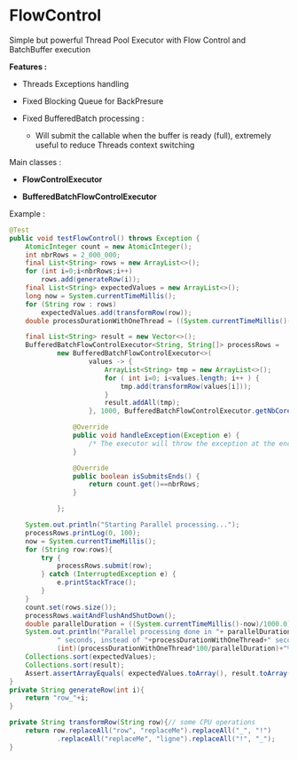 # FlowControl

Simple but powerful Thread Pool Executor with Flow Control and BatchBuffer execution

**Features :** 

- Threads Exceptions handling

- Fixed Blocking Queue for BackPresure 

- Fixed BufferedBatch processing :
        
     * Will submit the callable when the buffer is ready (full), extremely useful to reduce Threads context switching

Main classes :

- **FlowControlExecutor** 

- **BufferedBatchFlowControlExecutor** 

Example :
```java
@Test
public void testFlowControl() throws Exception {
    AtomicInteger count = new AtomicInteger();
    int nbrRows = 2_000_000;
    final List<String> rows = new ArrayList<>();
    for (int i=0;i<nbrRows;i++)
        rows.add(generateRow(i));
    final List<String> expectedValues = new ArrayList<>();
    long now = System.currentTimeMillis();
    for (String row : rows)
        expectedValues.add(transformRow(row));
    double processDurationWithOneThread = ((System.currentTimeMillis()-now)/1000.0);

    final List<String> result = new Vector<>();
    BufferedBatchFlowControlExecutor<String, String[]> processRows =
            new BufferedBatchFlowControlExecutor<>(
                    values -> {
                        ArrayList<String> tmp = new ArrayList<>();
                        for ( int i=0; i<values.length; i++ ) {
                            tmp.add(transformRow(values[i]));
                        }
                        result.addAll(tmp);
                    }, 1000, BufferedBatchFlowControlExecutor.getNbCores(), 500, "processRows") {

                @Override
                public void handleException(Exception e) {
                    /* The executor will throw the exception at the end if any exception */
                }

                @Override
                public boolean isSubmitsEnds() {
                    return count.get()==nbrRows;
                }

            };

    System.out.println("Starting Parallel processing...");
    processRows.printLog(0, 100);
    now = System.currentTimeMillis();
    for (String row:rows){
        try {
            processRows.submit(row);
        } catch (InterruptedException e) {
            e.printStackTrace();
        }
    }
    count.set(rows.size());
    processRows.waitAndFlushAndShutDown();
    double parallelDuration = ((System.currentTimeMillis()-now)/1000.0);
    System.out.println("Parallel processing done in "+ parallelDuration +
            " seconds, instead of "+processDurationWithOneThread+" seconds on 1 Thread ("+
            (int)(processDurationWithOneThread*100/parallelDuration)+"% faster)");
    Collections.sort(expectedValues);
    Collections.sort(result);
    Assert.assertArrayEquals( expectedValues.toArray(), result.toArray() );
}
private String generateRow(int i){
    return "row_"+i;
}

private String transformRow(String row){// some CPU operations
    return row.replaceAll("row", "replaceMe").replaceAll("_", "!")
            .replaceAll("replaceMe", "ligne").replaceAll("!", "_");
}

```
